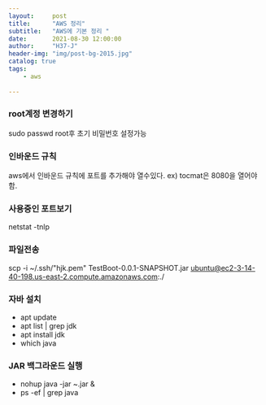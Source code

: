 ```yaml
---
layout:     post
title:      "AWS 정리"
subtitle:   "AWS에 기본 정리 "
date:       2021-08-30 12:00:00
author:     "H37-J"
header-img: "img/post-bg-2015.jpg"
catalog: true
tags:
    - aws
    
---
```


### root계정 변경하기

sudo passwd root후 초기 비밀번호 설정가능

### 인바운드 규칙

aws에서 인바운드 규칙에 포트를 추가해야 열수있다.
ex) tocmat은 8080을 열어야 함.

### 사용중인 포트보기

netstat -tnlp

### 파일전송

scp -i ~/.ssh/"hjk.pem" TestBoot-0.0.1-SNAPSHOT.jar  ubuntu@ec2-3-14-40-198.us-east-2.compute.amazonaws.com:./

### 자바 설치

* apt update
* apt list | grep jdk
* apt install jdk
* which java

### JAR 백그라운드 실행

* nohup java -jar ~.jar &
* ps -ef | grep java
